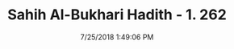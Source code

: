 ---
title        : "Sahih Al-Bukhari Hadith - 1. 262"
date         : 7/25/2018 1:49:06 PM
draft        : false
type         : "hadith"
layout       : "hadith"
BookCode     : "SHB"
VolumeNumber : "1"
HadithNumber : "262"
categories  :  ["Ghusl-Putting hands in container before bathing"]
tags  :  ["Aisha"]
---